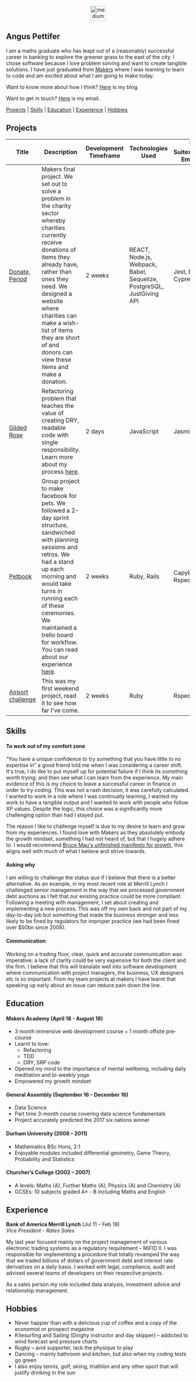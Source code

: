 <p align="center">
  <a href="https://medium.com/@angus.pettifer">
    <img src="http://www.webmasto.com/wp-content/uploads/2017/08/Medium-App-Icon-2017.png" alt="medium" hspace="50" height="42" width="42">
  </a>
</p>

## Angus Pettifer

I am a maths graduate who has leapt out of a (reasonably) successful career in banking to explore the greener grass to the east of the city. I chose software because I love problem solving and want to create tangible solutions. I have just graduated from [Makers](https://makers.tech/) where I was learning to learn to code and am excited about what I am going to make today.

Want to know more about how I think? [Here](https://blog.makersacademy.com/painting-your-face-green-and-making-a-ship-out-of-glass-a-balancing-act-9fc2f9fc1f46) is my blog.

Want to get in touch? [Here](mailto:angus.pettifer@gmail.com) is my email.


[Projects](#projects) | [Skills](#skills) | [Education](#education) | [Experience](#experience) | [Hobbies](#hobbies)

## Projects

| Title | Description | Development Timeframe | Technologies Used | Test Suites/CIs/CDs Employed |
|--|--|--|--|--|
| [Donate, Period](https://github.com/simone-smith/donate-period) | Makers final project. We set out to solve a problem in the charity sector whereby charities currently receive donations of items they already have, rather than ones they need. We designed a website where charities can make a wish-list of items they are short of and donors can view these items and make a donation. | 2 weeks | REACT, Node.js, Webpack, Babel, Sequelize, PostgreSQL, JustGiving API | Jest, Enzyme, Cypress |
| [Gilded Rose](https://github.com/anguspettifer/GildedRose-Refactoring-Kata/commits/master) | Refactoring problem that teaches the value of creating DRY, readable code with single responsibility. Learn more about my process [here](https://medium.com/@angus.pettifer/gilded-rose-the-approach-of-a-maker-c9cc3607499e). | 2 days | JavaScript | Jasmine |
| [Petbook](https://github.com/chrisrusselldigital/acebook-petbook) | Group project to make facebook for pets. We followed a 2-day sprint structure, sandwiched with planning sessions and retros. We had a stand up each morning and would take turns in running each of these ceremonies. We maintained a trello board for workflow. You can read about our experience [here](https://medium.com/makers-group-project).  | 2 weeks | Ruby, Rails | Capybara, Rspec |
| [Airport challenge](https://github.com/anguspettifer/airport_challenge) | This was my first weekend project, read it to see how far I've come.  | 2 weeks | Ruby | Rspec |


## Skills

#### To work out of my comfort zone

“You have a unique confidence to try something that you have little to no expertise in” a good friend told me when I was considering a career shift. It's true, I do like to put myself up for potential failure if I think its something worth trying; and then see what I can learn from the experience. My main evidence of this is my choice to leave a successful career in finance in order to try coding. This was not a rash decision, it was carefully calculated. I wanted to work in a role where I was continually learning, I wanted my work to have a tangible output and I wanted to work with people who follow XP values. Despite the logic, this choice was a significantly more challenging option than had I stayed put.

The reason I like to challenge myself is due to my desire to learn and grow from my experiences. I found love with Makers as they absolutely embody the growth mindset, something I had not heard of, but that I hugely adhere to. I would recommend [Bruce Mau's unfinished manifesto for growth](http://www.manifestoproject.it/bruce-mau/), this aligns well with much of what I believe and strive towards.  


#### Asking why

I am willing to challenge the status quo if I believe that there is a better alternative. As an example, in my most recent role at Merrill Lynch I challenged senior management in the way that we processed government debt auctions as I felt that our existing practice could be more compliant. Following a meeting with management, I set about creating and implementing a new process. This was off my own back and not part of my day-to-day job but something that made the business stronger and less likely to be fined by regulators for improper practice (we had been fined over $50bn since 2008).


#### Communication

Working on a trading floor, clear, quick and accurate communication was imperative; a lack of clarity could be very expensive for both the client and the firm. I believe that this will translate well into software development where communication with project managers, the business, UX designers etc is so important. From my team projects at makers I have learnt that speaking up early about an issue can reduce pain down the line.

## Education

#### Makers Academy (April 18 - August 18)

- 3 month immersive web development course + 1 month offsite pre-course
- Learnt to love:
  - Refactoring
  - TDD
  - DRY, SRP code
- Opened my mind to the importance of mental wellbeing, including daily meditation and bi-weekly yoga
- Empowered my growth mindset

#### General Assembly (September 16 – December 16)

- Data Science
- Part time 3-month course covering data science fundamentals
- Project accurately predicted the 2017 six nations winner

#### Durham University (2008 – 2011)

- Mathematics BSc Hons, 2:1
- Enjoyable modules included differential geometry, Game Theory, Probability and Statistics

#### Churcher’s College (2002 – 2007)

- A levels: Maths (A), Further Maths (A), Physics (A) and Chemistry (A)
- GCSEs: 10 subjects graded A* - B including Maths and English

## Experience

**Bank of America Merrill Lynch** (Jul 11 – Feb 18)  
*Vice President - Rates Sales*

My last year focused mainly on the project management of various electronic trading systems as a regulatory requirement – MiFID II. I was responsible for implementing a procedure that totally revamped the way that we traded billions of dollars of government debt and interest rate derivatives on a daily basis. I worked with legal, compliance, audit and advised several teams of developers on their respective projects.

As a sales person my role included data analysis, investment advice and relationship management.

## Hobbies

- Never happier than with a delicious cup of coffee and a copy of the economist or prospect magazine
- Kitesurfing and Sailing (Dinghy instructor and day skipper) – addicted to wind forecast and pressure charts
- Rugby – avid supporter, lack the physique to play
- Dancing – mainly bathroom and kitchen, but also when my coding tests go green
- I also enjoy tennis, golf, skiing, triathlon and any other sport that will justify drinking in the sun
